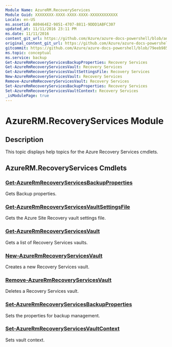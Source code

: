 ```yaml
---
Module Name: AzureRM.RecoveryServices
Module Guid: XXXXXXXX-XXXX-XXXX-XXXX-XXXXXXXXXXXX
Locale: en-US
ms.assetid: A80464E2-9851-4707-8811-9DDD1ABFC307
updated_at: 11/11/2016 23:11 PM
ms.date: 11/11/2016
content_git_url: https://github.com/Azure/azure-docs-powershell/blob/anne052617/azureps-cmdlets-docs/ResourceManager/AzureRM.RecoveryServices/v2.1.0/AzureRM.RecoveryServices.md
original_content_git_url: https://github.com/Azure/azure-docs-powershell/blob/anne052617/azureps-cmdlets-docs/ResourceManager/AzureRM.RecoveryServices/v2.1.0/AzureRM.RecoveryServices.md
gitcommit: https://github.com/Azure/azure-docs-powershell/blob/79eeb985ea480979357fb4695832a0c3d29a48bf
ms.topic: conceptual
ms.service: backup
Get-AzureRmRecoveryServicesBackupProperties: Recovery Services
Get-AzureRmRecoveryServicesVault: Recovery Services
Get-AzureRmRecoveryServicesVaultSettingsFile: Recovery Services
New-AzureRmRecoveryServicesVault: Recovery Services
Remove-AzureRmRecoveryServicesVault: Recovery Services
Set-AzureRmRecoveryServicesBackupProperties: Recovery Services
Set-AzureRmRecoveryServicesVaultContext: Recovery Services
_isModulePage: true
---
```


# AzureRM.RecoveryServices Module
## Description
This topic displays help topics for the Azure Recovery Services cmdlets.

## AzureRM.RecoveryServices Cmdlets
### [Get-AzureRmRecoveryServicesBackupProperties](./Get-AzureRmRecoveryServicesBackupProperties.md)
Gets Backup properties.


### [Get-AzureRmRecoveryServicesVaultSettingsFile](./Get-AzureRmRecoveryServicesVaultSettingsFile.md)
Gets the Azure Site Recovery vault settings file.


### [Get-AzureRmRecoveryServicesVault](./Get-AzureRmRecoveryServicesVault.md)
Gets a list of Recovery Services vaults.


### [New-AzureRmRecoveryServicesVault](./New-AzureRmRecoveryServicesVault.md)
Creates a new Recovery Services vault.


### [Remove-AzureRmRecoveryServicesVault](./Remove-AzureRmRecoveryServicesVault.md)
Deletes a Recovery Services vault.


### [Set-AzureRmRecoveryServicesBackupProperties](./Set-AzureRmRecoveryServicesBackupProperties.md)
Sets the properties for backup management.


### [Set-AzureRmRecoveryServicesVaultContext](./Set-AzureRmRecoveryServicesVaultContext.md)
Sets vault context.



